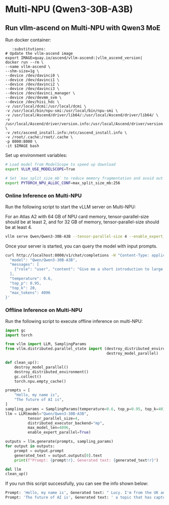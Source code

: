 # Multi-NPU (Qwen3-30B-A3B)

## Run vllm-ascend on Multi-NPU with Qwen3 MoE

Run docker container:

```{code-block} bash
   :substitutions:
# Update the vllm-ascend image
export IMAGE=quay.io/ascend/vllm-ascend:|vllm_ascend_version|
docker run --rm \
--name vllm-ascend \
--shm-size=1g \
--device /dev/davinci0 \
--device /dev/davinci1 \
--device /dev/davinci2 \
--device /dev/davinci3 \
--device /dev/davinci_manager \
--device /dev/devmm_svm \
--device /dev/hisi_hdc \
-v /usr/local/dcmi:/usr/local/dcmi \
-v /usr/local/bin/npu-smi:/usr/local/bin/npu-smi \
-v /usr/local/Ascend/driver/lib64/:/usr/local/Ascend/driver/lib64/ \
-v /usr/local/Ascend/driver/version.info:/usr/local/Ascend/driver/version.info \
-v /etc/ascend_install.info:/etc/ascend_install.info \
-v /root/.cache:/root/.cache \
-p 8000:8000 \
-it $IMAGE bash
```

Set up environment variables:

```bash
# Load model from ModelScope to speed up download
export VLLM_USE_MODELSCOPE=True

# Set `max_split_size_mb` to reduce memory fragmentation and avoid out of memory
export PYTORCH_NPU_ALLOC_CONF=max_split_size_mb:256
```

### Online Inference on Multi-NPU

Run the following script to start the vLLM server on Multi-NPU:

For an Atlas A2 with 64 GB of NPU card memory, tensor-parallel-size should be at least 2, and for 32 GB of memory, tensor-parallel-size should be at least 4.

```bash
vllm serve Qwen/Qwen3-30B-A3B --tensor-parallel-size 4 --enable_expert_parallel
```

Once your server is started, you can query the model with input prompts.

```bash
curl http://localhost:8000/v1/chat/completions -H "Content-Type: application/json" -d '{
  "model": "Qwen/Qwen3-30B-A3B",
  "messages": [
    {"role": "user", "content": "Give me a short introduction to large language models."}
  ],
  "temperature": 0.6,
  "top_p": 0.95,
  "top_k": 20,
  "max_tokens": 4096
}'
```

### Offline Inference on Multi-NPU

Run the following script to execute offline inference on multi-NPU:

```python
import gc
import torch

from vllm import LLM, SamplingParams
from vllm.distributed.parallel_state import (destroy_distributed_environment,
                                             destroy_model_parallel)

def clean_up():
    destroy_model_parallel()
    destroy_distributed_environment()
    gc.collect()
    torch.npu.empty_cache()

prompts = [
    "Hello, my name is",
    "The future of AI is",
]
sampling_params = SamplingParams(temperature=0.6, top_p=0.95, top_k=40)
llm = LLM(model="Qwen/Qwen3-30B-A3B",
          tensor_parallel_size=4,
          distributed_executor_backend="mp",
          max_model_len=4096,
          enable_expert_parallel=True)

outputs = llm.generate(prompts, sampling_params)
for output in outputs:
    prompt = output.prompt
    generated_text = output.outputs[0].text
    print(f"Prompt: {prompt!r}, Generated text: {generated_text!r}")

del llm
clean_up()
```

If you run this script successfully, you can see the info shown below:

```bash
Prompt: 'Hello, my name is', Generated text: " Lucy. I'm from the UK and I'm 11 years old."
Prompt: 'The future of AI is', Generated text: ' a topic that has captured the imagination of scientists, philosophers, and the general public'
```
